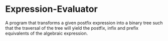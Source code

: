 # Expression-Evaluator
A program that transforms a given postfix expression into a binary tree such that the traversal of the tree will yield the postfix, infix and prefix equivalents of the algebraic expression. 
